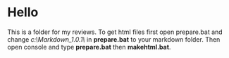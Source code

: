 # Hello

This is a folder for my reviews. To get html files first open prepare.bat and change *c:\\Markdown_1.0.1\\* in **prepare.bat** to your markdown folder. Then open console and type **prepare.bat** then **makehtml.bat**.
